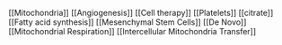 [[Mitochondria]]
[[Angiogenesis]]
[[Cell therapy]]
[[Platelets]]
[[citrate]]
[[Fatty acid synthesis]]
[[Mesenchymal Stem Cells]]
[[De Novo]]
[[Mitochondrial Respiration]]
[[Intercellular Mitochondria Transfer]]
